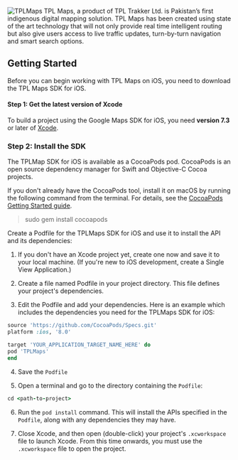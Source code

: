 ![TPLMaps](https://dl.dropboxusercontent.com/s/ks2tbo6ghpwwda0/TPLMapsLogo.png)
TPL Maps, a product of TPL Trakker Ltd. is Pakistan’s first indigenous digital mapping solution. TPL Maps has been created using state of the art technology that will not only provide real time intelligent routing but also give users access to live traffic updates, turn-by-turn navigation and smart search options.

## Getting Started
Before you can begin working with TPL Maps on iOS, you need to download the TPL Maps SDK for iOS.

#### Step 1: Get the latest version of Xcode
To build a project using the Google Maps SDK for iOS, you need **version 7.3** or later of [Xcode](https://developer.apple.com/xcode/).

### Step 2: Install the SDK


The TPLMap SDK for iOS is available as a CocoaPods pod. CocoaPods is an open source dependency manager for Swift and Objective-C Cocoa projects.

If you don't already have the CocoaPods tool, install it on macOS by running the following command from the terminal. For details, see the [CocoaPods Getting Started guide](https://guides.cocoapods.org/using/getting-started.html).

> sudo gem install cocoapods

Create a Podfile for the TPLMaps SDK for iOS and use it to install the API and its dependencies:

1. If you don't have an Xcode project yet, create one now and save it to your local machine. (If you're new to iOS development, create a Single View Application.)

2. Create a file named Podfile in your project directory. This file defines your project's dependencies. 

3. Edit the Podfile and add your dependencies. Here is an example which includes the dependencies you need for the TPLMaps SDK for iOS:

```ruby
source 'https://github.com/CocoaPods/Specs.git'
platform :ios, '8.0'

target 'YOUR_APPLICATION_TARGET_NAME_HERE' do
pod 'TPLMaps'
end
```

4. Save the `Podfile`

5. Open a terminal and go to the directory containing the `Podfile`:
```ruby
cd <path-to-project>
```

6. Run the `pod install` command. This will install the APIs specified in the `Podfile`, along with any dependencies they may have.

7. Close Xcode, and then open (double-click) your project's `.xcworkspace` file to launch Xcode. From this time onwards, you must use the `.xcworkspace` file to open the project.

